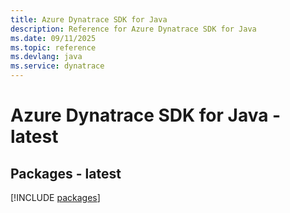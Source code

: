 ```yaml
---
title: Azure Dynatrace SDK for Java
description: Reference for Azure Dynatrace SDK for Java
ms.date: 09/11/2025
ms.topic: reference
ms.devlang: java
ms.service: dynatrace
---
```

# Azure Dynatrace SDK for Java - latest
## Packages - latest
[!INCLUDE [packages](dynatrace-index.md)]